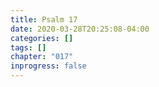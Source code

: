 ```yaml
---
title: Psalm 17
date: 2020-03-28T20:25:08-04:00
categories: []
tags: []
chapter: "017"
inprogress: false
---
```


